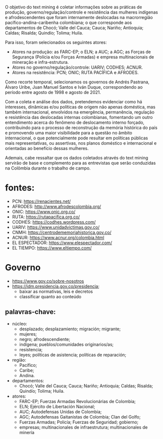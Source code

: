 O objetivo do text mining é coletar informações sobre as práticas de produção, governo/regulação/controle e resistência das mulheres indígenas e afrodescendentes que foram internamente deslocadas na macrorregião pacífico-andina-caribenha colombiana; o que corresponde aos departamentos de Chocó; Valle del Cauca; Cauca; Nariño; Antioquia; Caldas; Risalda; Quindío; Tolima; Huila. 

Para isso, foram selecionados os seguintes atores:
- Atores na produção: as FARC-EP; o ELN; a AUC; a AGC; as Forças de Segurança (Polícia e/ou Forças Armadas) e empresa multinacionais de mineração e infra-estrutura. 
- Atores no governo/regulação/controle: UARIV; CODHES; ACNUR. 
- Atores na resistência: PCN; ONIC; RUTA PACÍFICA e AFRODES. 

Como recorte temporal, selecionamos os governos de Andrés Pastrana, Álvaro Uribe, Juan Manuel Santos e Iván Duque, correspondendo ao período entre agosto de 1998 e agosto de 2021.   

Com a coleta e análise dos dados, pretendemos evidenciar como há interesses, dinâmicas e/ou políticas de origem não apenas doméstica, mas também internacional, envolvidos na emergência, permanência, regulação e resistência das deslocadas internas colombianas, fomentando um outro entendimento acerca do fenômeno de deslocamento interno forçado, contribuindo para o processo de reconstrução da memória histórica do país e promovendo uma maior visibilidade para a questão no âmbito internacional, o que potencialmente pode resultar em políticas públicas mais representativas, ou assertivas, nos planos doméstico e internacional e orientadas ao benefício dessas mulheres.

Ademais, cabe ressaltar que os dados coletados através do text mining servirão de base e complemento para as entrevistas que serão conduzidas na Colômbia durante o trabalho de campo. 




# fontes:
- PCN: https://renacientes.net/
- AFRODES: http://www.afrodescolombia.org/
- ONIC: https://www.onic.org.co/
- RUTA: https://rutapacifica.org.co/
- CODHES: https://codhes.wordpress.com/
- UARIV: https://www.unidadvictimas.gov.co/
- CNMH: https://centrodememoriahistorica.gov.co/
- ACNUR: https://www.acnur.org/colombia.html
- EL ESPECTADOR: https://www.elespectador.com/
- EL TIEMPO: https://www.eltiempo.com/

# Governo
- https://www.gov.co/sobre-nosotros
- https://idm.presidencia.gov.co/presidencia;
  - baixar as normativas, leis e decretos
  - classificar quanto ao conteúdo

## palavras-chave: 
- núcleo: 
  - desplazado; desplazamiento; migración; migrante; 
  - mujeres; 
  - negro; afrodescendiente; 
  - indígena; pueblos/comunidades originarios/as; 
  - resistencia; 
  - leyes; políticas de asistencia; políticas de reparación;
- região: 
  - Pacífico; 
  - Caribe;
  - Andina.
- departamentos:  
  - Chocó; Valle del Cauca; Cauca; Nariño; Antioquia; Caldas; Risalda; Quindío; Tolima; Huila.
- atores: 
  - FARC-EP; Fuerzas Armadas Revolucionárias de Colombia; 
  - ELN; Ejército de Libertación Nacional;
  - AUC; Autodefensas Unidas de Colombia;
  - AGC; Autodefensas Gaitanistas de Colombia; Clan del Golfo;
  - Fuerzas Armadas; Policía; Fuerzas de Seguridad; gobierno; 
  - empresas; multinacionales de infraestrutura; multinacionales de minería


